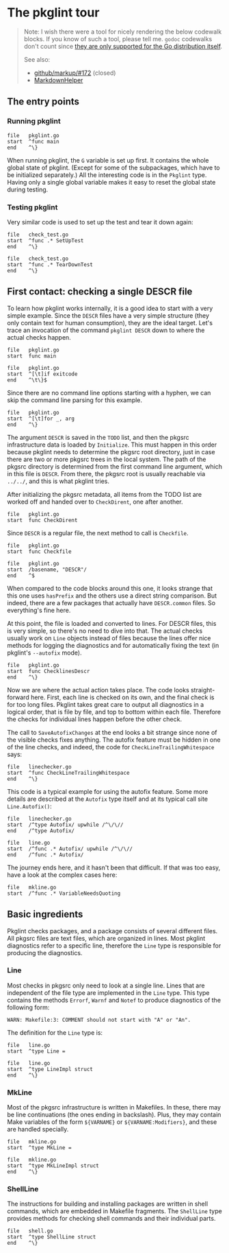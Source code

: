 # The pkglint tour

> Note: I wish there were a tool for nicely rendering the below codewalk blocks.
> If you know of such a tool, please tell me.
> `godoc` codewalks don't count since [they are only supported for the Go distribution 
> itself](https://github.com/golang/go/issues/14369).
>
> See also:
>
> * [github/markup/#172](https://github.com/github/markup/issues/172#issuecomment-33241601) (closed)
> * [MarkdownHelper](https://github.com/BurdetteLamar/MarkdownHelper)

## The entry points

### Running pkglint

```codewalk
file   pkglint.go
start  ^func main
end    ^\}
```

When running pkglint, the `G` variable is set up first.
It contains the whole global state of pkglint.
(Except for some of the subpackages, which have to be initialized separately.)
All the interesting code is in the `Pkglint` type.
Having only a single global variable makes it easy to reset the global state during testing.

### Testing pkglint

Very similar code is used to set up the test and tear it down again:

```codewalk
file   check_test.go
start  ^func .* SetUpTest
end    ^\}
```

```codewalk
file   check_test.go
start  ^func .* TearDownTest
end    ^\}
```

## First contact: checking a single DESCR file

To learn how pkglint works internally, it is a good idea to start with
a very simple example.
Since the `DESCR` files have a very simple structure (they only contain
text for human consumption), they are the ideal target.
Let's trace an invocation of the command `pkglint DESCR` down to where
the actual checks happen.

```codewalk
file   pkglint.go
start  func main
```

```codewalk
file   pkglint.go
start  ^[\t]if exitcode
end    ^\t\}$
```

Since there are no command line options starting with a hyphen, we can
skip the command line parsing for this example.

```codewalk
file   pkglint.go
start  ^[\t]for _, arg
end    ^\}
```

The argument `DESCR` is saved in the `TODO` list, and then the pkgsrc
infrastructure data is loaded by `Initialize`.
This must happen in this order because pkglint needs to determine the
pkgsrc root directory, just in case there are two or more pkgsrc trees
in the local system.
The path of the pkgsrc directory is determined from the first command
line argument, which in this file is `DESCR`. From there, the pkgsrc
root is usually reachable via `../../`, and this is what pkglint tries.

After initializing the pkgsrc metadata,
all items from the TODO list are worked off and handed over to `CheckDirent`,
one after another.

```codewalk
file   pkglint.go
start  func CheckDirent
```

Since `DESCR` is a regular file, the next method to call is `Checkfile`.

```codewalk
file   pkglint.go
start  func Checkfile
```

```codewalk
file   pkglint.go
start  /basename, "DESCR"/
end    ^$
```

When compared to the code blocks around this one, it looks strange that
this one uses `hasPrefix` and the others use a direct string comparison.
But indeed, there are a few packages that actually have `DESCR.common`
files. So everything's fine here.

At this point, the file is loaded and converted to lines.
For DESCR files, this is very simple, so there's no need to dive into that.
The actual checks usually work on `Line` objects instead of files
because the lines offer nice methods for logging the diagnostics
and for automatically fixing the text (in pkglint's `--autofix` mode).

```codewalk
file   pkglint.go
start  func ChecklinesDescr
end    ^\}
```

Now we are where the actual action takes place.
The code looks straight-forward here.
First, each line is checked on its own,
and the final check is for too long files.
Pkglint takes great care to output all diagnostics in a logical order,
that is file by file, and top to bottom within each file.
Therefore the checks for individual lines happen before the other check.

The call to `SaveAutofixChanges` at the end looks a bit strange
since none of the visible checks fixes anything.
The autofix feature must be hidden in one of the line checks,
and indeed, the code for `CheckLineTrailingWhitespace` says:

```codewalk
file   linechecker.go
start  ^func CheckLineTrailingWhitespace
end    ^\}
```

This code is a typical example for using the autofix feature.
Some more details are described at the `Autofix` type itself
and at its typical call site `Line.Autofix()`:

```codewalk
file   linechecker.go
start  /^type Autofix/ upwhile /^\/\//
end    /^type Autofix/
```

```codewalk
file   line.go
start  /^func .* Autofix/ upwhile /^\/\//
end    /^func .* Autofix/
```

The journey ends here, and it hasn't been that difficult.
If that was too easy, have a look at the complex cases here:

```codewalk
file   mkline.go
start  /^func .* VariableNeedsQuoting
```

## Basic ingredients

Pkglint checks packages, and a package consists of several different files.
All pkgsrc files are text files, which are organized in lines.
Most pkglint diagnostics refer to a specific line,
therefore the `Line` type is responsible for producing the diagnostics.

### Line

Most checks in pkgsrc only need to look at a single line.
Lines that are independent of the file type are implemented in the `Line` type.
This type contains the methods `Errorf`, `Warnf` and `Notef` to produce diagnostics
of the following form:

```text
WARN: Makefile:3: COMMENT should not start with "A" or "An".
```

The definition for the `Line` type is:

```codewalk
file   line.go
start  ^type Line =
```

```codewalk
file   line.go
start  ^type LineImpl struct
end    ^\}
```

### MkLine

Most of the pkgsrc infrastructure is written in Makefiles. 
In these, there may be line continuations  (the ones ending in backslash).
Plus, they may contain Make variables of the form `${VARNAME}` or `${VARNAME:Modifiers}`,
and these are handled specially.

```codewalk
file   mkline.go
start  ^type MkLine =
```

```codewalk
file   mkline.go
start  ^type MkLineImpl struct
end    ^\}
```

### ShellLine

The instructions for building and installing packages are written in shell commands,
which are embedded in Makefile fragments.
The `ShellLine` type provides methods for checking shell commands and their individual parts.

```codewalk
file   shell.go
start  ^type ShellLine struct
end    ^\}
```
